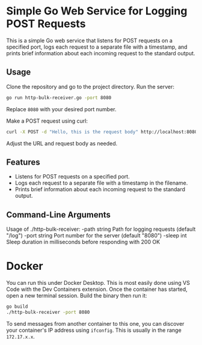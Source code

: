 # Simple Go Web Service for Logging POST Requests

This is a simple Go web service that listens for POST requests on a specified port, logs each request to a separate file with a timestamp, and prints brief information about each incoming request to the standard output.

## Usage

Clone the repository and go to the project directory. Run the server:

```bash
go run http-bulk-receiver.go -port 8080
```

Replace `8080` with your desired port number.

Make a POST request using curl:

```bash
curl -X POST -d "Hello, this is the request body" http://localhost:8080/log
```

Adjust the URL and request body as needed.

## Features

- Listens for POST requests on a specified port.
- Logs each request to a separate file with a timestamp in the filename.
- Prints brief information about each incoming request to the standard output.

## Command-Line Arguments

Usage of ./http-bulk-receiver:
  -path string
        Path for logging requests (default "/log")
  -port string
        Port number for the server (default "8080")
  -sleep int
        Sleep duration in milliseconds before responding with 200 OK

# Docker

You can run this under Docker Desktop. This is most easily done using VS Code with the Dev Containers extension.
Once the container has started, open a new terminal session. Build the binary then run it:

```bash
go build
./http-bulk-receiver -port 8080
```

To send messages from another container to this one, you can discover your container's IP address using `ifconfig`. This is usually in the range `172.17.x.x`.